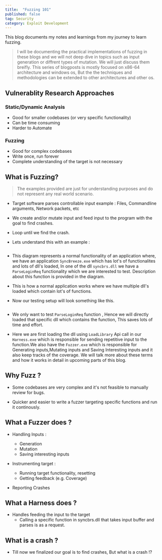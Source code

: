 ```yaml
---
title:  "Fuzzing 101"
published: false
tag: Security
category: Exploit Development
---
```


This blog documents my notes and learnings from my journey to learn fuzzing.
> I will be documenting the practical implementations of fuzzing in these blogs and we will not deep dive in topics such as input generation or diffrent types of mutation. We will just discuss them breifly.
> This series of blogposts is mostly focused on x86-64 architecture and windows os, But the the techniques and methodologies can be extended to other architectures and other os.


## Vulnerablity Research Approaches

### Static/Dynamic Analysis

- Good for smaller codebases (or very specific functionality)
- Can be time consuming
- Harder to Automate

### Fuzzing

- Good for complex codebases
- Write once, run forever
- Complete understanding of the target is not necessary

## What is Fuzzing?

> The examples provided are just for understanding purposes and do not represent any real world scenario.

- Target software parses controllable input example : Files, Commandline arguments, Network packets, etc

- We create and/or mutate input and feed input to the program with the goal to find crashes.

- Loop until we find the crash.

- Lets understand this with an example :

<img src="{{ site.url }}{{ site.baseurl }}/images/syncbrs.png" alt="">

- This diagram represents a normal functionality of an application where, we have an application `SyncBreeze.exe` which has lot's of functionalites and lots of dll's loaded, In one of the dll `syncbrs.dll` we have a `ParseLoginReq` functionality which we are interested to test. Description about this function is provided in the diagram.

- This is how a normal application works where we have multiple dll's loaded which contain lot's of functions.

- Now our testing setup will look something like this. 

<img src="{{ site.url }}{{ site.baseurl }}/images/syncbrs_fuzz.png" alt="">

- We only want to test `ParseLoginReq` function , Hence we will directly loaded that specific dll which contains the function, This saves lots of time and effort.

- Here we are first loading the dll using `LoadLibrary` Api call in our `Harness.exe` which is responsible for sending repetitive input to the function.We also have the `Fuzzer.exe` which is responsible for Generating inputs,Mutating inputs and Saving Interesting inputs and it also keep tracks of the coverage.
We will talk more about these terms and how it works in detail in upcoming parts of this blog.  


## Why Fuzz ?

- Some codebases are very complex and it's not feasible to manually review for bugs.

- Quicker and easier to write a fuzzer targeting specific functions and run it continously.

## What a Fuzzer does ?

- Handling Inputs :
    - Generation
    - Mutation
    - Saving interesting inputs

- Instrumenting target :
    - Running target functionality, resetting
    - Getting feedback (e.g. Coverage)

- Reporting Crashes

## What a Harness does ?

- Handles feeding the input to the target
    - Calling a specific function in syncbrs.dll that takes input buffer and parses is as a request.

## What is a crash ?

- Till now we finalized our goal is to find crashes, But what is a crash !? 